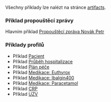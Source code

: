 Všechny příklady lze nalézt na stránce [artifacts](artifacts.html).


### Příklad propouštěcí zprávy 

 Hlavním příklad [Propouštěcí zpráva Novák Petr](Bundle-DischargeBundle-Novak-Petr.html) 

### Příklady profilů

 - Příklad [Pacient](Patient-3f85726c-ad2f-441b-89ce-100000000000.html)
 - Příklad [Průběh hospitalizace](Encounter-HospitalEncounter-Novak-Petr.html)
 - Příklad [Plán péče](CarePlan-9c913d06-84fe-4d35-b35b-8b0c7965f535.html)
 - Příklad [Medikace: Euthyrox](MedicationStatement-47472c99-09bf-4007-bfaa-16c9665ae090.html)
 - Příklad [Medikace: Ibalgin400](Medication-med-Ibalgin400.html)
 - Příklad [Medikace: Paracetamol](Medication-med-paracetamol.html)
 - Příklad [CRP](Observation-Observation-CRP-Novak.html)
 - Příklad [UZV](Observation-Observation-UZV-Novak.html)
 